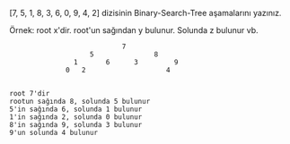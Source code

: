 [7, 5, 1, 8, 3, 6, 0, 9, 4, 2] dizisinin Binary-Search-Tree aşamalarını yazınız.

Örnek: root x'dir. root'un sağından y bulunur. Solunda z bulunur vb.

                                7
                        5               8
                    1       6      3         9
                  0   2                    4


    root 7'dir
    rootun sağında 8, solunda 5 bulunur
    5'in sağında 6, solunda 1 bulunur
    1'in sağında 2, solunda 0 bulunur
    8'in sağında 9, solunda 3 bulunur
    9'un solunda 4 bulunur            